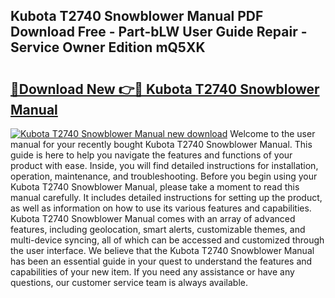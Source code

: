 ## Kubota T2740 Snowblower Manual PDF Download Free - Part-bLW User Guide Repair - Service Owner Edition mQ5XK

# <h2><a href="http://bc95864.oget.top/?id=Kubota+T2740+Snowblower+Manual">🔗Download New 👉🔴 Kubota T2740 Snowblower Manual</a></h2>

[![Kubota T2740 Snowblower Manual new download](https://i.imgur.com/5g1atiW.png)](http://bc95864.oget.top/?id=Kubota+T2740+Snowblower+Manual)
Welcome to the user manual for your recently bought Kubota T2740 Snowblower Manual. This guide is here to help you navigate the features and functions of your product with ease. Inside, you will find detailed instructions for installation, operation, maintenance, and troubleshooting. Before you begin using your Kubota T2740 Snowblower Manual, please take a moment to read this manual carefully. It includes detailed instructions for setting up the product, as well as information on how to use its various features and capabilities. Kubota T2740 Snowblower Manual comes with an array of advanced features, including geolocation, smart alerts, customizable themes, and multi-device syncing, all of which can be accessed and customized through the user interface. We believe that the Kubota T2740 Snowblower Manual has been an essential guide in your quest to understand the features and capabilities of your new item. If you need any assistance or have any questions, our customer service team is always available.
